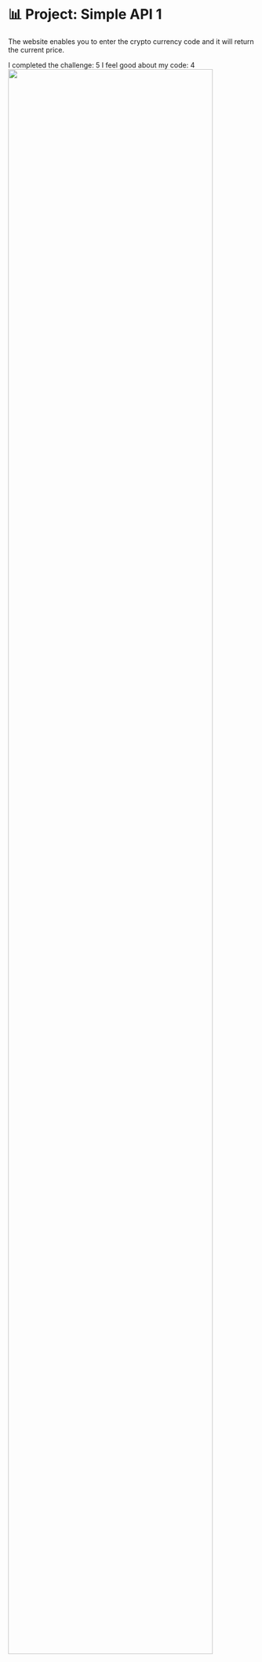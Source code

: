 # 📊 Project: Simple API 1

The website enables you to enter the crypto currency code  and it will return the current price.

I completed the challenge: 5
I feel good about my code: 4
<img src=“img/screenshotproject.png” width=91%>




